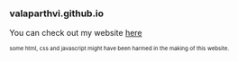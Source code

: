 ### valaparthvi.github.io
You can check out my website [here](http://valaparthvi.github.io)

<sub><sup>some html, css and javascript might have been harmed in the making of this website.</sup></sub>